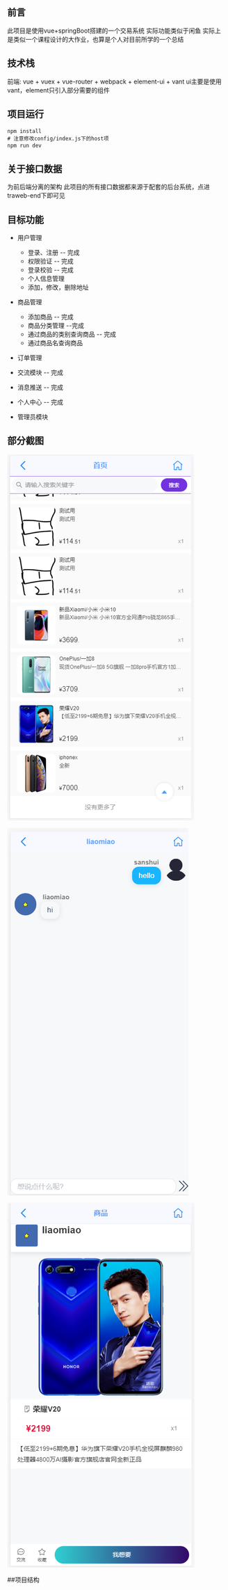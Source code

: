 ## 前言
此项目是使用vue+springBoot搭建的一个交易系统
实际功能类似于闲鱼
实际上是类似一个课程设计的大作业，也算是个人对目前所学的一个总结
## 技术栈
前端: vue + vuex + vue-router + webpack + element-ui + vant
ui主要是使用vant，element只引入部分需要的组件
## 项目运行

```
npm install
# 注意修改config/index.js下的host项
npm run dev
```
## 关于接口数据

为前后端分离的架构
此项目的所有接口数据都来源于配套的后台系统，点进traweb-end下即可见
## 目标功能

* 用户管理
  * 登录、注册 -- 完成
  * 权限验证 -- 完成
  * 登录校验 -- 完成
  * 个人信息管理
  * 添加，修改，删除地址

* 商品管理
   * 添加商品 -- 完成
   * 商品分类管理 --完成
   * 通过商品的类别查询商品 -- 完成
   * 通过商品名查询商品
* 订单管理
* 交流模块 -- 完成
* 消息推送 -- 完成
* 个人中心 -- 完成
* 管理员模块

## 部分截图

![](./static/1.png)

![2](./static/2.png)

![3](./static/3.png)

##项目结构



